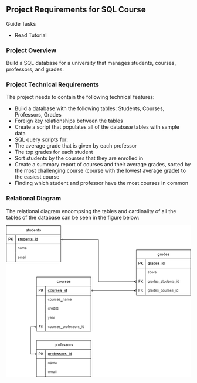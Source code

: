 ## Project Requirements for SQL Course

Guide Tasks

- Read Tutorial

### Project Overview

Build a SQL database for a university that manages students, courses, professors, and grades.

### Project Technical Requirements

The project needs to contain the following technical features:

- Build a database with the following tables: Students, Courses, Professors, Grades
- Foreign key relationships between the tables
- Create a script that populates all of the database tables with sample data
- SQL query scripts for:
- The average grade that is given by each professor
- The top grades for each student
- Sort students by the courses that they are enrolled in
- Create a summary report of courses and their average grades, sorted by the most challenging course (course with the lowest average grade) to the easiest course
- Finding which student and professor have the most courses in common

### Relational Diagram

The relational diagram encompsing the tables and cardinality of all the tables of the database can be seen in the figure below:

![RelationalDiagram](/images/RelationalDiagram.png)

